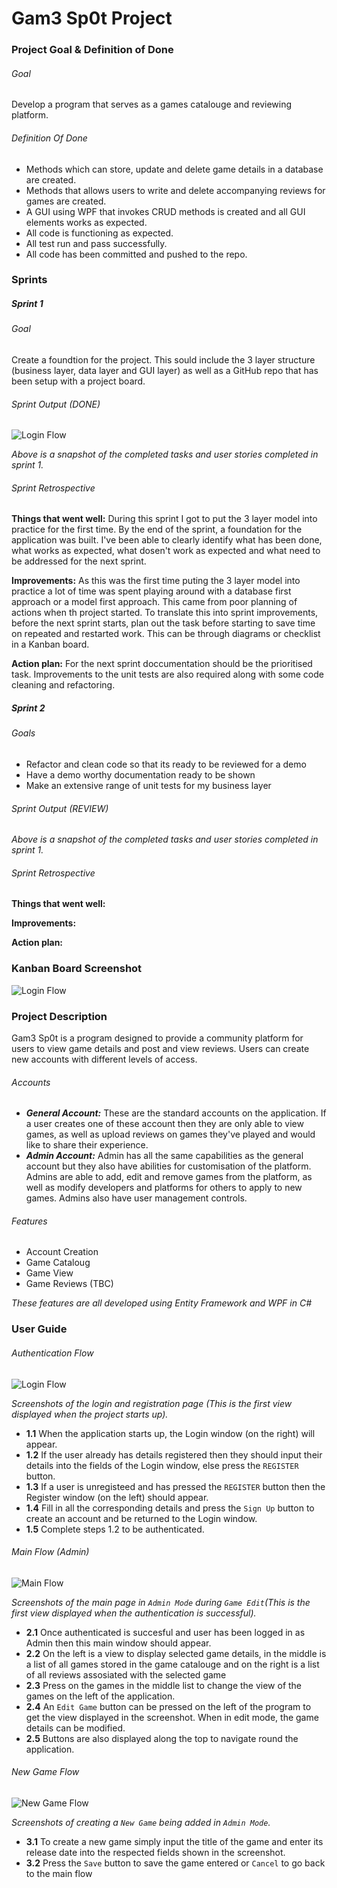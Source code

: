 
# Gam3 Sp0t Project

### Project Goal & Definition of Done
###### Goal
Develop a program that serves as a games catalouge and reviewing platform.
###### Definition Of Done
- Methods which can store, update and delete game details in a database are created.
- Methods that allows users to write and delete accompanying reviews for games are created.
- A GUI using WPF that invokes CRUD methods is created and all GUI elements works as expected.
- All code is functioning as expected.
- All test run and pass successfully.
- All code has been committed and pushed to the repo.

### Sprints
##### Sprint 1
###### Goal
Create a foundtion for the project. This sould include the 3 layer structure
(business layer, data layer and GUI layer) as well as a GitHub repo that has
been setup with a project board.

###### Sprint Output (DONE)
![Login Flow](DocImages/Sprint1_done.PNG)

*Above is a snapshot of the completed tasks and user stories completed in sprint 1.*

###### Sprint Retrospective
**Things that went well:** During this sprint I got to put the 3 layer model into practice for the first time.
By the end of the sprint, a foundation for the application was built. I've been able to clearly identify what has been done,
what works as expected, what dosen't work as expected and what need to be addressed for the next sprint.

**Improvements:** As this was the first time puting the 3 layer model into practice a lot of time was spent playing
around with a database first approach or a model first approach. This came from poor planning of actions when th project
started. To translate this into sprint improvements, before the next sprint starts, plan out the task before starting
to save time on repeated and restarted work. This can be through diagrams or checklist in a Kanban board.

**Action plan:** For the next sprint doccumentation should be the prioritised task. Improvements to the unit tests are
also required along with some code cleaning and refactoring. 

##### Sprint 2
###### Goals
- Refactor and clean code so that its ready to be reviewed for a demo
- Have a demo worthy documentation ready to be shown
- Make an extensive range of unit tests for my business layer

###### Sprint Output (REVIEW)
<!--![Login Flow](DocImages/Sprint1_done.png)-->

*Above is a snapshot of the completed tasks and user stories completed in sprint 1.*

###### Sprint Retrospective
**Things that went well:** 

**Improvements:** 

**Action plan:** 


### Kanban Board Screenshot
![Login Flow](DocImages/Kanban.PNG)

### Project Description
Gam3 Sp0t is a program designed to provide a community platform for users to view game
details and post and view reviews. Users can create new accounts with different 
levels of access.

###### Accounts
- __*General Account:*__ These are the standard accounts on the application. If a user
creates one of these account then they are only able to view games, as well as upload
reviews on games they've played and would like to share their experience.
- __*Admin Account:*__ Admin has all the same capabilities as the general account but they
also have abilities for customisation of the platform. Admins are able to add, edit
and remove games from the platform, as well as modify developers and platforms for others
to apply to new games. Admins also have user management controls.

###### Features 
- Account Creation
- Game Cataloug
- Game View
- Game Reviews (TBC)

*These features are all developed using Entity Framework and WPF in C#*

### User Guide
###### Authentication Flow
![Login Flow](DocImages/Login_flow_ss.png)

*Screenshots of the login and registration page (This is the first view displayed
when the project starts up).*

- **1.1** When the application starts up, the Login window (on the right) will appear.
- **1.2** If the user already has details registered then they should input their 
details into the fields of the Login window, else press the `REGISTER` button.
- **1.3** If a user is unregisteed and has pressed the `REGISTER` button then
the Register window (on the left) should appear.
- **1.4** Fill in all the corresponding details and press the `Sign Up` button to
create an account and be returned to the Login window.
- **1.5** Complete steps 1.2 to be authenticated.

###### Main Flow (Admin)
![Main Flow](DocImages/Main_flow_ss.png)

*Screenshots of the main page in `Admin Mode` during `Game Edit`(This is the 
first view displayed when the authentication is successful).*

- **2.1** Once authenticated is succesful and user has been logged in as Admin
then this main window should appear. 
- **2.2** On the left is a view to display selected game details, in the middle
is a list of all games stored in the game catalouge and on the right is a list
of all reviews assosiated with the selected game 
- **2.3** Press on the games in the middle list to change the view of the games
on the left of the application.
- **2.4** An `Edit Game` button can be pressed on the left of the program to get
the view displayed in the screenshot. When in edit mode, the game details can
be modified. 
- **2.5** Buttons are also displayed along the top to navigate round the application.
###### New Game Flow
![New Game Flow](DocImages/NewGame_Flow_ss.png)

*Screenshots of creating a `New Game` being added in `Admin Mode`.*
- **3.1** To create a new game simply input the title of the game and enter
its release date into the respected fields shown in the screenshot.
- **3.2** Press the `Save` button to save the game entered or `Cancel` to go 
back to the main flow




